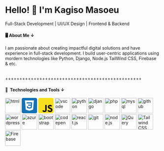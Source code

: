 ## <h1>Hello! 👋 I'm Kagiso Masoeu</h1>
Full-Stack Development | UI/UX Design | Frontend & Backend

<h4> 🖥 About Me &darr; </h4>
<p>
I am passionate about creating impactful digital solutions and have experience in full-stack development. I build user-centric applications using mordern technologies like Python, Django, Node.js TailWind CSS, Firebase & etc.  
</p>
<br/>
++++++++++++++++++++++++++++++++++++++++++++++++

<br/>
<h4> 🚀 &nbsp;Technologies and Tools &darr;  </h4>
<p align="left">
  <img src="https://raw.githubusercontent.com/syvixor/skills-icons/71b9b462fbccbe41e27705378b8e694ddc7eccd7/icons/html.svg" title="html" width="50" height="50"/>
<img src="https://raw.githubusercontent.com/syvixor/skills-icons/71b9b462fbccbe41e27705378b8e694ddc7eccd7/icons/css3.svg" title="css" width="50" height="50"/>
  <img src="https://raw.githubusercontent.com/syvixor/skills-icons/71b9b462fbccbe41e27705378b8e694ddc7eccd7/icons/javascript.svg" title="javascript" width="50" height="50"/>
<img src="https://raw.githubusercontent.com/syvixor/skills-icons/71b9b462fbccbe41e27705378b8e694ddc7eccd7/icons/visualstudiocode.svg" title="vscode" width="50" height="50"/>
<img src="https://raw.githubusercontent.com/syvixor/skills-icons/71b9b462fbccbe41e27705378b8e694ddc7eccd7/icons/python.svg" title="python" width="50" height="50"/>
<img src="https://raw.githubusercontent.com/syvixor/skills-icons/71b9b462fbccbe41e27705378b8e694ddc7eccd7/icons/django.svg" title="django" width="50" height="50"/>  
<img src="https://raw.githubusercontent.com/syvixor/skills-icons/71b9b462fbccbe41e27705378b8e694ddc7eccd7/icons/php.svg" title="php" width="50" height="50"/>
<img src="https://raw.githubusercontent.com/syvixor/skills-icons/71b9b462fbccbe41e27705378b8e694ddc7eccd7/icons/mysql.svg" title="mysql" width="50" height="50""/>
<img src="https://raw.githubusercontent.com/syvixor/skills-icons/71b9b462fbccbe41e27705378b8e694ddc7eccd7/icons/github.svg" title="github" width="50" height="50" />
<img src="https://raw.githubusercontent.com/syvixor/skills-icons/71b9b462fbccbe41e27705378b8e694ddc7eccd7/icons/wordpress.svg" title="wordpress" width="50" height="50"/>
<img src="https://raw.githubusercontent.com/syvixor/skills-icons/71b9b462fbccbe41e27705378b8e694ddc7eccd7/icons/azure.svg" title="azure" width="50" height="50"/>
<img src="https://raw.githubusercontent.com/syvixor/skills-icons/71b9b462fbccbe41e27705378b8e694ddc7eccd7/icons/bootstrap.svg" title="bootstrap" width="50" height="50"/>
<img src="https://raw.githubusercontent.com/syvixor/skills-icons/71b9b462fbccbe41e27705378b8e694ddc7eccd7/icons/codepen.svg" title="codepen" width="50" height="50"/>
<img src="https://raw.githubusercontent.com/syvixor/skills-icons/71b9b462fbccbe41e27705378b8e694ddc7eccd7/icons/reactjs.svg" title="react.js" width="50" height="50"/>
<img src="https://raw.githubusercontent.com/syvixor/skills-icons/71b9b462fbccbe41e27705378b8e694ddc7eccd7/icons/git.svg" title="git" width="50" height="50"/>
<img src="https://raw.githubusercontent.com/syvixor/skills-icons/71b9b462fbccbe41e27705378b8e694ddc7eccd7/icons/nodejs.svg" title="node.js" width="50" height="50"/>
<img src="https://raw.githubusercontent.com/syvixor/skills-icons/71b9b462fbccbe41e27705378b8e694ddc7eccd7/icons/jquery.svg" title="jQuery" width="50" height="50"/>  
<img src="https://raw.githubusercontent.com/syvixor/skills-icons/71b9b462fbccbe41e27705378b8e694ddc7eccd7/icons/tailwindcss.svg" title="Tailwind CSS" width="50" height="50"/>  
<img src="https://raw.githubusercontent.com/syvixor/skills-icons/71b9b462fbccbe41e27705378b8e694ddc7eccd7/icons/firebase.svg" title="Firebase" width="50" height="50"/>  
</p>
<!--
**masoeuk/masoeuk** is a ✨ _special_ ✨ repository because its `README.md` (this file) appears on your GitHub profile.

Here are some ideas to get you started:

- 🔭 I’m currently working on ...
- 🌱 I’m currently learning ...
- 👯 I’m looking to collaborate on ...
- 🤔 I’m looking for help with ...
- 💬 Ask me about ...
- 📫 How to reach me: ...
- 😄 Pronouns: ...
- ⚡ Fun fact: ...
-->

